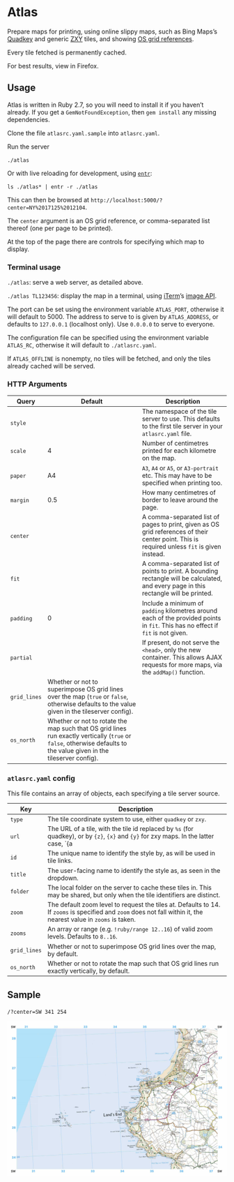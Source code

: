 # Atlas

Prepare maps for printing, using online slippy maps, such as Bing Maps’s [Quadkey](https://docs.microsoft.com/en-us/bingmaps/articles/bing-maps-tile-system) and generic [ZXY](https://wiki.openstreetmap.org/wiki/Slippy_map_tilenames) tiles, and showing [OS grid references](https://en.wikipedia.org/wiki/Ordnance_Survey_National_Grid).

Every tile fetched is permanently cached.

For best results, view in Firefox.

## Usage

Atlas is written in Ruby 2.7, so you will need to install it if you haven’t already. If you get a `GemNotFoundException`, then `gem install` any missing dependencies.

Clone the file `atlasrc.yaml.sample` into `atlasrc.yaml`.

Run the server
```
./atlas
```

Or with live reloading for development, using [`entr`](http://eradman.com/entrproject/):

```
ls ./atlas* | entr -r ./atlas
```

This can then be browsed at `http://localhost:5000/?center=NY%2017125%2012104`.

The `center` argument is an OS grid reference, or comma-separated list thereof (one per page to be printed).

At the top of the page there are controls for specifying which map to display.

### Terminal usage

`./atlas`: serve a web server, as detailed above.

`./atlas TL123456`: display the map in a terminal, using [iTerm](https://www.iterm2.com)’s [image API](https://www.iterm2.com/documentation-images.html).

The port can be set using the environment variable `ATLAS_PORT`, otherwise it will default to 5000. The address to serve to is given by `ATLAS_ADDRESS`, or defaults to `127.0.0.1` (localhost only). Use `0.0.0.0` to serve to everyone.

The configuration file can be specified using the environment variable `ATLAS_RC`, otherwise it will default to `./atlasrc.yaml`.

If `ATLAS_OFFLINE` is nonempty, no tiles will be fetched, and only the tiles already cached will be served.

### HTTP Arguments

| **Query** | **Default** | **Description** |
|-|-|-|
| `style` | | The namespace of the tile server to use. This defaults to the first tile server in your `atlasrc.yaml` file. |
| `scale` | 4 | Number of centimetres printed for each kilometre on the map. |
| `paper` | A4 | `A3`, `A4` or `A5`, or `A3-portrait` etc. This may have to be specified when printing too. |
| `margin` | 0.5 | How many centimetres of border to leave around the page. |
| `center` |  | A comma-separated list of pages to print, given as OS grid references of their center point. This is required unless `fit` is given instead. |
| `fit` |  | A comma-separated list of points to print. A bounding rectangle will be calculated, and every page in this rectangle will be printed. |
| `padding` | 0 | Include a minimum of `padding` kilometres around each of the provided points in `fit`. This has no effect if `fit` is not given. |
| `partial` |  | If present, do not serve the `<head>`, only the new container. This allows AJAX requests for more maps, via the `addMap()` function. |
| `grid_lines` | Whether or not to superimpose OS grid lines over the map (`true` or `false`, otherwise defaults to the value given in the tileserver config). |
| `os_north` | Whether or not to rotate the map such that OS grid lines run exactly vertically (`true` or `false`, otherwise defaults to the value given in the tileserver config). |

### `atlasrc.yaml` config

This file contains an array of objects, each specifying a tile server source.

| Key | Description |
|-|-|
| `type` | The tile coordinate system to use, either `quadkey` or `zxy`. |
| `url` | The URL of a tile, with the tile id replaced by `%s` (for quadkey), or by `{z}`, `{x}` and `{y}` for zxy maps. In the latter case, `{a|b|c}` etc may also be used to randomize the source. |
| `id` | The unique name to identify the style by, as will be used in tile links. |
| `title` | The user-facing name to identify the style as, as seen in the dropdown. |
| `folder` | The local folder on the server to cache these tiles in. This may be shared, but only when the tile identifiers are distinct. |
| `zoom` | The default zoom level to request the tiles at. Defaults to 14. If `zooms` is specified and `zoom` does not fall within it, the nearest value in `zooms` is taken. |
| `zooms` | An array or range (e.g. `!ruby/range 12..16`) of valid zoom levels. Defaults to `8..16`. |
| `grid_lines` | Whether or not to superimpose OS grid lines over the map, by default. |
| `os_north` | Whether or not to rotate the map such that OS grid lines run exactly vertically, by default. |

## Sample

`/?center=SW 341 254`

![Example print of Lands End, at 4cm:1km on A4](sample.jpg)
